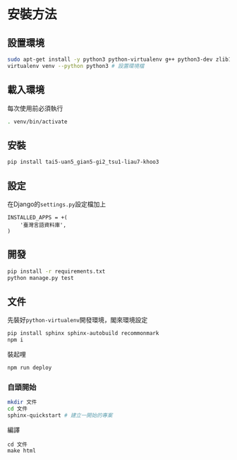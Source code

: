 # 安裝方法

## 設置環境
```bash
sudo apt-get install -y python3 python-virtualenv g++ python3-dev zlib1g-dev libbz2-dev liblzma-dev libboost-all-dev libyaml-dev libxslt1-dev libav-tools libmp3lame0 libavcodec-extra-*
virtualenv venv --python python3 # 設置環境檔
```

## 載入環境
每次使用前必須執行
```bash
. venv/bin/activate 
```

## 安裝
```bash
pip install tai5-uan5_gian5-gi2_tsu1-liau7-khoo3
```

## 設定
在Django的`settings.py`設定檔加上
```
INSTALLED_APPS = +(
    '臺灣言語資料庫',
)
```

## 開發
```bash
pip install -r requirements.txt
python manage.py test
```

## 文件
先裝好`python-virtualenv`開發環境，閣來環境設定
```bash
pip install sphinx sphinx-autobuild recommonmark
npm i
```
裝起哩
```bash
npm run deploy
```

### 自頭開始
```bash
mkdir 文件
cd 文件
sphinx-quickstart # 建立一開始的專案
```
編譯
```
cd 文件
make html
```
